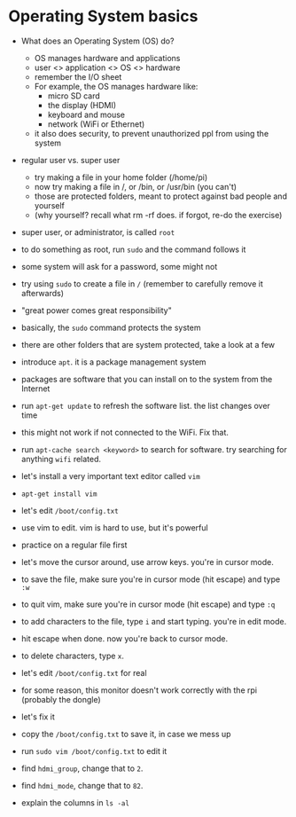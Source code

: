 # Operating System basics #

* What does an Operating System (OS) do?
  * OS manages hardware and applications
  * user <> application <> OS <> hardware
  * remember the I/O sheet
  * For example, the OS manages hardware like:
    * micro SD card
    * the display (HDMI)
    * keyboard and mouse
    * network (WiFi or Ethernet)
  * it also does security, to prevent unauthorized ppl from using the system

* regular user vs. super user
  * try making a file in your home folder (/home/pi)
  * now try making a file in /, or /bin, or /usr/bin (you can't)
  * those are protected folders, meant to protect against bad people and yourself
  * (why yourself? recall what rm -rf does. if forgot, re-do the exercise)

* super user, or administrator, is called `root`
* to do something as root, run `sudo` and the command follows it
* some system will ask for a password, some might not
* try using `sudo` to create a file in `/` (remember to carefully remove it afterwards)
* "great power comes great responsibility"
* basically, the `sudo` command protects the system
* there are other folders that are system protected, take a look at a few

* introduce `apt`. it is a package management system
 * packages are software that you can install on to the system from the Internet
 * run `apt-get update` to refresh the software list. the list changes over time
 * this might not work if not connected to the WiFi. Fix that.
 * run `apt-cache search <keyword>` to search for software. try searching for anything `wifi` related.
 * let's install a very important text editor called `vim`
 * `apt-get install vim`

* let's edit `/boot/config.txt`
 * use vim to edit. vim is hard to use, but it's powerful
 * practice on a regular file first
 * let's move the cursor around, use arrow keys. you're in cursor mode.
 * to save the file, make sure you're in cursor mode (hit escape) and type `:w`
 * to quit vim, make sure you're in cursor mode (hit escape) and type `:q`
 * to add characters to the file, type `i` and start typing. you're in edit mode.
 * hit escape when done. now you're back to cursor mode.
 * to delete characters, type `x`.

* let's edit `/boot/config.txt` for real
 * for some reason, this monitor doesn't work correctly with the rpi (probably the dongle)
 * let's fix it
 * copy the `/boot/config.txt` to save it, in case we mess up
 * run `sudo vim /boot/config.txt` to edit it
 * find `hdmi_group`, change that to `2`.
 * find `hdmi_mode`, change that to `82`.

* explain the columns in `ls -al`

